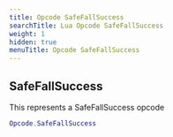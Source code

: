 ```yaml
---
title: Opcode SafeFallSuccess
searchTitle: Lua Opcode SafeFallSuccess
weight: 1
hidden: true
menuTitle: Opcode SafeFallSuccess
---
```

## SafeFallSuccess

This represents a SafeFallSuccess opcode
```lua
Opcode.SafeFallSuccess
```